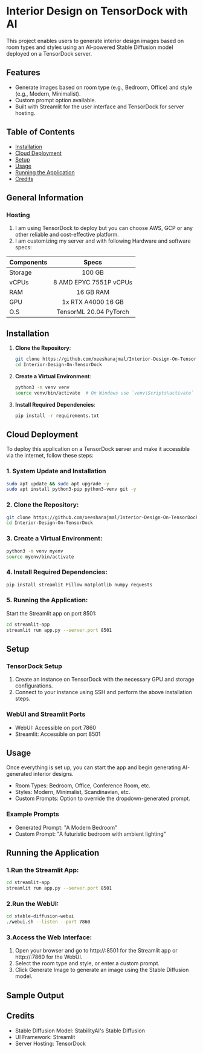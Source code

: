# Interior Design on TensorDock with AI

This project enables users to generate interior design images based on room types and styles using an AI-powered Stable Diffusion model deployed on a TensorDock server.

## Features
- Generate images based on room type (e.g., Bedroom, Office) and style (e.g., Modern, Minimalist).
- Custom prompt option available.
- Built with Streamlit for the user interface and TensorDock for server hosting.

## Table of Contents
- [Installation](#installation)
- [Cloud Deployment](#cloud-deployment)
- [Setup](#setup)
- [Usage](#usage)
- [Running the Application](#running-the-application)
- [Credits](#credits)


## General Information
### Hosting
1. I am using TensorDock to deploy but you can choose AWS, GCP or any other reliable and cost-effective platform.
2. I am customizing my server and with  following Hardware and software specs:


  
| Components        | Specs           | 
| ------------- |:-------------:| 
| Storage      | 100 GB | 
| vCPUs      | 8 AMD EPYC 7551P vCPUs      |   
| RAM | 16 GB RAM      |
| GPU | 1x RTX A4000 16 GB      |
| O.S | TensorML 20.04 PyTorch      |





## Installation

1. **Clone the Repository**:
    ```bash
    git clone https://github.com/xeeshanajmal/Interior-Design-On-TensorDock.git
    cd Interior-Design-On-TensorDock
    ```

2. **Create a Virtual Environment**:
    ```bash
    python3 -m venv venv
    source venv/bin/activate  # On Windows use `venv\Scripts\activate`
    ```

3. **Install Required Dependencies**:
    ```bash
    pip install -r requirements.txt
    ```

## Cloud Deployment

To deploy this application on a TensorDock server and make it accessible via the internet, follow these steps:

### 1. System Update and Installation
```bash
sudo apt update && sudo apt upgrade -y
sudo apt install python3-pip python3-venv git -y
```

### 2. Clone the Repository:
```bash
git clone https://github.com/xeeshanajmal/Interior-Design-On-TensorDock.git
cd Interior-Design-On-TensorDock
```

### 3. Create a Virtual Environment:
```bash
python3 -m venv myenv
source myenv/bin/activate
```

### 4. Install Required Dependencies:
```bash
pip install streamlit Pillow matplotlib numpy requests
```

### 5. Running the Application:
Start the Streamlit app on port 8501:

```bash
cd streamlit-app
streamlit run app.py --server.port 8501
```


## Setup

### TensorDock Setup

1. Create an instance on TensorDock with the necessary GPU and storage configurations.
2. Connect to your instance using SSH and perform the above installation steps.

### WebUI and Streamlit Ports
- WebUI: Accessible on port 7860
- Streamlit: Accessible on port 8501

## Usage
Once everything is set up, you can start the app and begin generating AI-generated interior designs.

- Room Types: Bedroom, Office, Conference Room, etc.
- Styles: Modern, Minimalist, Scandinavian, etc.
- Custom Prompts: Option to override the dropdown-generated prompt.

### Example Prompts
- Generated Prompt: "A Modern Bedroom"
- Custom Prompt: "A futuristic bedroom with ambient lighting"

## Running the Application

### 1.Run the Streamlit App:

```bash
cd streamlit-app
streamlit run app.py --server.port 8501
```

### 2.Run the WebUI:

```bash
cd stable-diffusion-webui
./webui.sh --listen --port 7860
```

### 3.Access the Web Interface:

1. Open your browser and go to http://<your-server-ip>:8501 for the Streamlit app or http://<your-server-ip>:7860 for the WebUI.
2. Select the room type and style, or enter a custom prompt.
3. Click Generate Image to generate an image using the Stable Diffusion model.


## Sample Output


## Credits
- Stable Diffusion Model: StabilityAI's Stable Diffusion
- UI Framework: Streamlit
- Server Hosting: TensorDock

